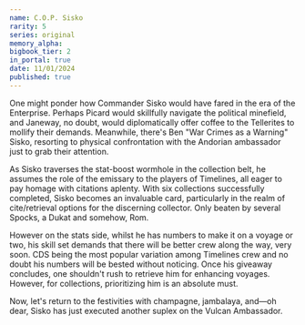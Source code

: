 ```yaml
---
name: C.O.P. Sisko
rarity: 5
series: original
memory_alpha:
bigbook_tier: 2
in_portal: true
date: 11/01/2024
published: true
---
```


One might ponder how Commander Sisko would have fared in the era of the Enterprise. Perhaps Picard would skillfully navigate the political minefield, and Janeway, no doubt, would diplomatically offer coffee to the Tellerites to mollify their demands. Meanwhile, there's Ben "War Crimes as a Warning" Sisko, resorting to physical confrontation with the Andorian ambassador just to grab their attention.

As Sisko traverses the stat-boost wormhole in the collection belt, he assumes the role of the emissary to the players of Timelines, all eager to pay homage with citations aplenty. With six collections successfully completed, Sisko becomes an invaluable card, particularly in the realm of cite/retrieval options for the discerning collector. Only beaten by several Spocks, a Dukat and somehow, Rom.

However on the stats side, whilst he has numbers to make it on a voyage or two, his skill set demands that there will be better crew along the way, very soon. CDS being the most popular variation among Timelines crew and no doubt his numbers will be bested without noticing. Once his giveaway concludes, one shouldn't rush to retrieve him for enhancing voyages. However, for collections, prioritizing him is an absolute must.

Now, let's return to the festivities with champagne, jambalaya, and—oh dear, Sisko has just executed another suplex on the Vulcan Ambassador.
